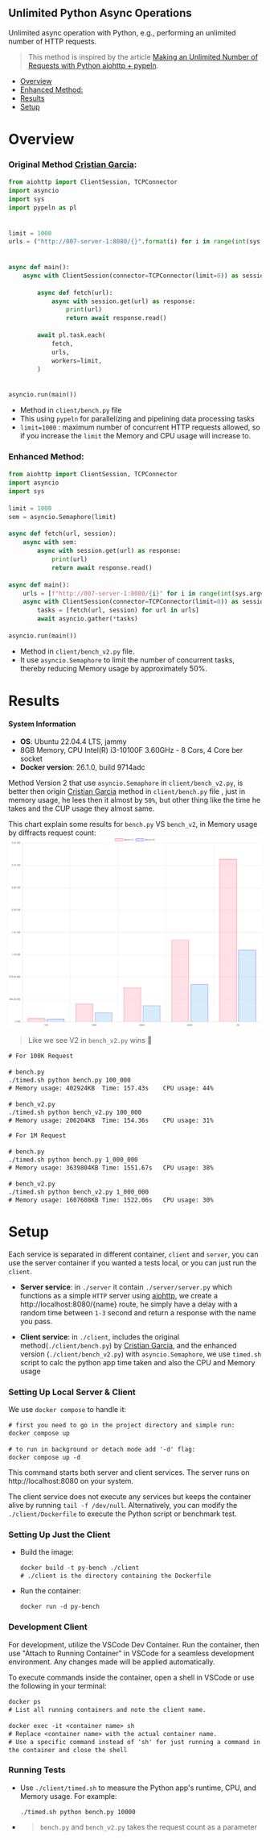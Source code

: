 ## Unlimited Python Async Operations

Unlimited async operation with Python, e.g., performing an unlimited number of HTTP requests.

> This method is inspired by the article [Making an Unlimited Number of Requests with Python aiohttp + pypeln](https://medium.com/@cgarciae/making-an-infinite-number-of-requests-with-python-aiohttp-pypeln-3a552b97dc95).

- [Overview](#overview)
- [Enhanced Method:](#enhanced-method)
- [Results](#results)
- [Setup](#setup)

# Overview

### Original Method [Cristian Garcia](https://medium.com/@cgarciae/making-an-infinite-number-of-requests-with-python-aiohttp-pypeln-3a552b97dc95):

```python
from aiohttp import ClientSession, TCPConnector
import asyncio
import sys
import pypeln as pl


limit = 1000
urls = ("http://007-server-1:8080/{}".format(i) for i in range(int(sys.argv[1])))


async def main():
    async with ClientSession(connector=TCPConnector(limit=0)) as session:

        async def fetch(url):
            async with session.get(url) as response:
                print(url)
                return await response.read()

        await pl.task.each(
            fetch,
            urls,
            workers=limit,
        )


asyncio.run(main())

```

- Method in `client/bench.py` file
- This using `pypeln` for parallelizing and pipelining data processing tasks
- `limit=1000` : maximum number of concurrent HTTP requests allowed, so if you increase the `limit` the Memory and CPU usage will increase to.

### Enhanced Method:

```python
from aiohttp import ClientSession, TCPConnector
import asyncio
import sys

limit = 1000
sem = asyncio.Semaphore(limit)

async def fetch(url, session):
    async with sem:
        async with session.get(url) as response:
            print(url)
            return await response.read()

async def main():
    urls = [f"http://007-server-1:8080/{i}" for i in range(int(sys.argv[1]))]
    async with ClientSession(connector=TCPConnector(limit=0)) as session:
        tasks = [fetch(url, session) for url in urls]
        await asyncio.gather(*tasks)

asyncio.run(main())

```

- Method in `client/bench_v2.py` file.
- It use `asyncio.Semaphore` to limit the number of concurrent tasks, thereby reducing Memory usage by approximately 50%.

# Results

#### System Information

- **OS**: Ubuntu 22.04.4 LTS, jammy
- 8GB Memory, CPU Intel(R) i3-10100F 3.60GHz - 8 Cors, 4 Core ber socket
- **Docker version**: 26.1.0, build 9714adc

Method Version 2 that use `asyncio.Semaphore` in `client/bench_v2.py`, is better then origin [Cristian Garcia](https://medium.com/@cgarciae/making-an-infinite-number-of-requests-with-python-aiohttp-pypeln-3a552b97dc95) method in `client/bench.py` file , just in memory usage, he lees then it almost by `50%`, but other thing like the time he takes and the CUP usage they almost same.

This chart explain some results for `bench.py` VS `bench_v2`, in Memory usage by diffracts request count:
![bench_v1 VS bench_v2](./docs/image.png)

> Like we see V2 in `bench_v2.py` wins :muscle:

```shell
# For 100K Request

# bench.py
./timed.sh python bench.py 100_000
# Memory usage: 402924KB  Time: 157.43s    CPU usage: 44%

# bench_v2.py
./timed.sh python bench_v2.py 100_000
# Memory usage: 206204KB  Time: 154.36s    CPU usage: 31%
```

```shell
# For 1M Request

# bench.py
./timed.sh python bench.py 1_000_000
# Memory usage: 3639804KB Time: 1551.67s   CPU usage: 38%

# bench_v2.py
./timed.sh python bench_v2.py 1_000_000
# Memory usage: 1607608KB Time: 1522.06s   CPU usage: 30%
```

# Setup

Each service is separated in different container, `client` and `server`, you can use the server container if you wanted a tests local, or you can just run the `client`.

- **Server service**: in `./server` it contain `./server/server.py` which functions as a simple `HTTP` server using [aiohttp](https://docs.aiohttp.org/en/stable/), we create a http://localhost:8080/{name} route, he simply have a delay with a random time between `1-3` second and return a response with the name you pass.

- **Client service**: in `./client`, includes the original method(`./client/bench.py`) by [Cristian Garcia](https://medium.com/@cgarciae/making-an-infinite-number-of-requests-with-python-aiohttp-pypeln-3a552b97dc95), and the enhanced version (`./client/bench_v2.py`) with `asyncio.Semaphore`, we use `timed.sh` script to calc the python app time taken and also the CPU and Memory usage

### Setting Up Local Server & Client

We use `docker compose` to handle it:

```shell
# first you need to go in the project directory and simple run:
docker compose up

# to run in background or detach mode add '-d' flag:
docker compose up -d
```

This command starts both server and client services. The server runs on http://localhost:8080 on your system.

The client service does not execute any services but keeps the container alive by running `tail -f /dev/null`. Alternatively, you can modify the `./client/Dockerfile` to execute the Python script or benchmark test.

### Setting Up Just the Client

- Build the image:

  ```shell
  docker build -t py-bench ./client
  # ./client is the directory containing the Dockerfile
  ```

- Run the container:

  ```shell
  docker run -d py-bench
  ```

### Development Client

For development, utilize the VSCode Dev Container. Run the container, then use "Attach to Running Container" in VSCode for a seamless development environment. Any changes made will be applied automatically.

To execute commands inside the container, open a shell in VSCode or use the following in your terminal:

```shell
docker ps
# List all running containers and note the client name.

docker exec -it <container name> sh
# Replace <container name> with the actual container name.
# Use a specific command instead of 'sh' for just running a command in the container and close the shell
```

### Running Tests

- Use `./client/timed.sh` to measure the Python app's runtime, CPU, and Memory usage. For example:

  ```shell
  ./timed.sh python bench.py 10000
  ```

- > `bench.py` and `bench_v2.py` takes the request count as a parameter
